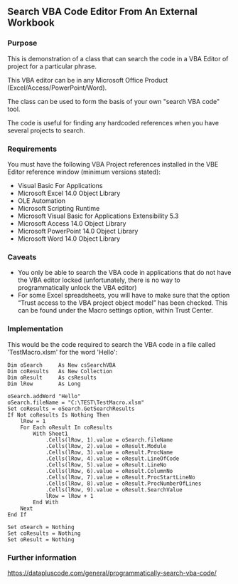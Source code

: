 ## Search VBA Code Editor From An External Workbook

### Purpose

This is demonstration of a class that can search the code in a VBA Editor of project for a particular phrase.

This VBA editor can be in any Microsoft Office Product (Excel/Access/PowerPoint/Word).

The class can be used to form the basis of your own "search VBA code" tool.

The code is useful for finding any hardcoded references when you have several projects to search.

### Requirements

You must have the following VBA Project references installed in the VBE Editor reference window (minimum versions stated):

- Visual Basic For Applications
- Microsoft Excel 14.0 Object Library
- OLE Automation
- Microsoft Scripting Runtime
- Microsoft Visual Basic for Applications Extensibility 5.3
- Microsoft Access 14.0 Object Library
- Microsoft PowerPoint 14.0 Object Library
- Microsoft Word 14.0 Object Library

### Caveats

- You only be able to search the VBA code in applications that do not have the VBA editor locked (unfortunately, there is no way to programmatically unlock the VBA editor)
- For some Excel spreadsheets, you will have to make sure that the option “Trust access to the VBA project object model” has been checked. This can be found under the Macro settings option, within Trust Center.

### Implementation

This would be the code required to search the VBA code in a file called 'TestMacro.xlsm' for the word 'Hello':


    Dim oSearch     As New csSearchVBA
    Dim coResults   As New Collection
    Dim oResult     As csResults
    Dim lRow        As Long
    
    oSearch.addWord "Hello"
    oSearch.fileName = "C:\TEST\TestMacro.xlsm"
    Set coResults = oSearch.GetSearchResults
    If Not coResults Is Nothing Then
        lRow = 1
        For Each oResult In coResults
            With Sheet1
                .Cells(lRow, 1).value = oSearch.fileName
                .Cells(lRow, 2).value = oResult.Module
                .Cells(lRow, 3).value = oResult.ProcName
                .Cells(lRow, 4).value = oResult.LineOfCode
                .Cells(lRow, 5).value = oResult.LineNo
                .Cells(lRow, 6).value = oResult.ColumnNo
                .Cells(lRow, 7).value = oResult.ProcStartLineNo
                .Cells(lRow, 8).value = oResult.ProcNumberOfLines
                .Cells(lRow, 9).value = oResult.SearchValue
                lRow = lRow + 1
            End With
        Next
    End If
    
    Set oSearch = Nothing
    Set coResults = Nothing
    Set oResult = Nothing
    

### Further information

https://datapluscode.com/general/programmatically-search-vba-code/


